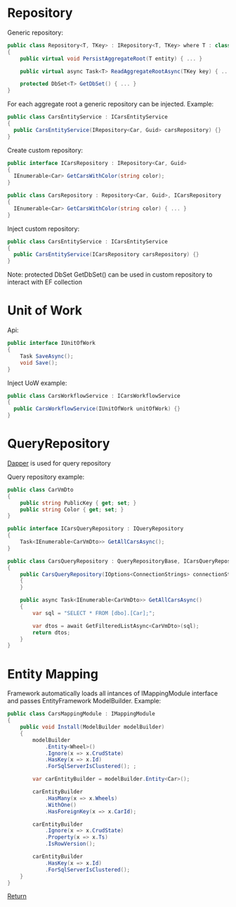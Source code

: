# Repository

Generic repository:

```csharp
public class Repository<T, TKey> : IRepository<T, TKey> where T : class, IAggregateRootEntity<TKey>
{
    public virtual void PersistAggregateRoot(T entity) { ... }

    public virtual async Task<T> ReadAggregateRootAsync(TKey key) { ... }

    protected DbSet<T> GetDbSet() { ... }
}
```

For each aggregate root a generic repository can be injected. Example:

```csharp
public class CarsEntityService : ICarsEntityService
{
  public CarsEntityService(IRepository<Car, Guid> carsRepository) {}
}
```

Create custom repository:

```csharp
public interface ICarsRepository : IRepository<Car, Guid>
{
  IEnumerable<Car> GetCarsWithColor(string color);
}

public class CarsRepository : Repository<Car, Guid>, ICarsRepository
{
  IEnumerable<Car> GetCarsWithColor(string color) { ... }
}
```

Inject custom repository:
```csharp
public class CarsEntityService : ICarsEntityService
{
  public CarsEntityService(ICarsRepository carsRepository) {}
}
```

Note: protected DbSet<T> GetDbSet() can be used in custom repository to interact with EF collection

# Unit of Work

Api:

```csharp
public interface IUnitOfWork
{
    Task SaveAsync();
    void Save();
}
```

Inject UoW example:

```csharp
public class CarsWorkflowService : ICarsWorkflowService
{
  public CarsWorkflowService(IUnitOfWork unitOfWork) {}
}
```

# QueryRepository

[Dapper][1] is used for query repository

Query repository example:
```csharp
public class CarVmDto
{
    public string PublicKey { get; set; }
    public string Color { get; set; }
}

public interface ICarsQueryRepository : IQueryRepository
{
    Task<IEnumerable<CarVmDto>> GetAllCarsAsync();
}

public class CarsQueryRepository : QueryRepositoryBase, ICarsQueryRepository
{
    public CarsQueryRepository(IOptions<ConnectionStrings> connectionStrings) : base(connectionStrings)
    {
    }

    public async Task<IEnumerable<CarVmDto>> GetAllCarsAsync()
    {
        var sql = "SELECT * FROM [dbo].[Car];";

        var dtos = await GetFilteredListAsync<CarVmDto>(sql);
        return dtos;
    }
}
```

# Entity Mapping

Framework automatically loads all intances of IMappingModule interface and passes EntityFramework ModelBuilder. Example:

```csharp
public class CarsMappingModule : IMappingModule
{
    public void Install(ModelBuilder modelBuilder)
    {
        modelBuilder
            .Entity<Wheel>()
            .Ignore(x => x.CrudState)
            .HasKey(x => x.Id)
            .ForSqlServerIsClustered(); ;

        var carEntityBuilder = modelBuilder.Entity<Car>();

        carEntityBuilder
            .HasMany(x => x.Wheels)
            .WithOne()
            .HasForeignKey(x => x.CarId);

        carEntityBuilder
            .Ignore(x => x.CrudState)
            .Property(x => x.Ts)
            .IsRowVersion();

        carEntityBuilder
            .HasKey(x => x.Id)
            .ForSqlServerIsClustered();
    }
}
```

[Return][2]

[1]: https://github.com/StackExchange/dapper-dot-net
[2]: https://github.com/Alexander-Shein/DddCore/blob/net-core/README.md


